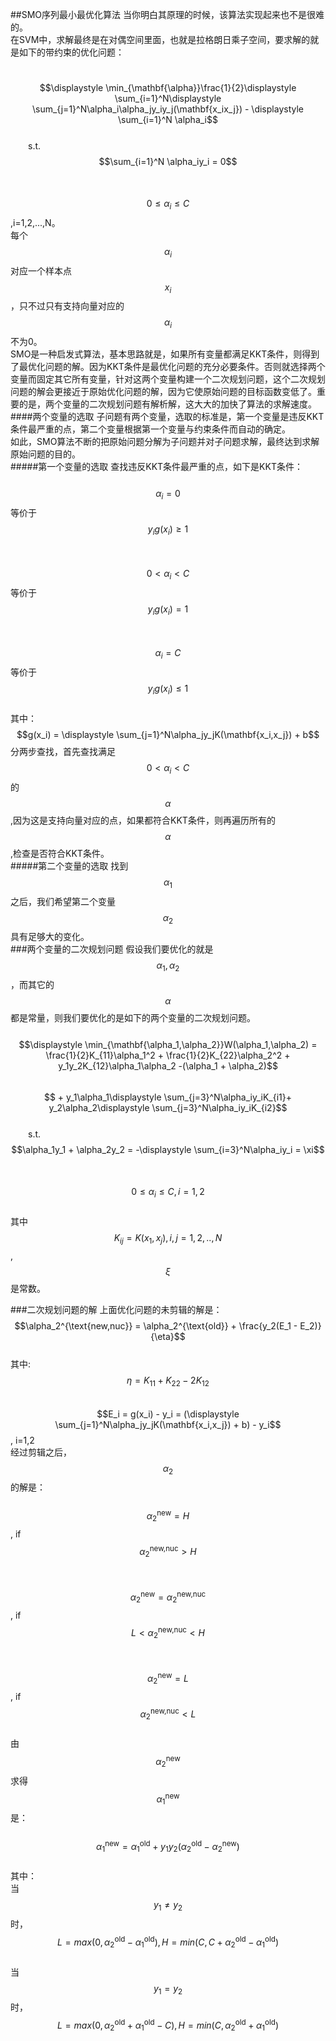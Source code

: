 ##SMO序列最小最优化算法
当你明白其原理的时候，该算法实现起来也不是很难的。  
在SVM中，求解最终是在对偶空间里面，也就是拉格朗日乘子空间，要求解的就是如下的带约束的优化问题：  
 
&emsp;&emsp;$$\displaystyle \min_{\mathbf{\alpha}}\frac{1}{2}\displaystyle \sum_{i=1}^N\displaystyle \sum_{j=1}^N\alpha_i\alpha_jy_iy_j(\mathbf{x_ix_j}) - \displaystyle \sum_{i=1}^N \alpha_i$$   
&emsp;&emsp;s.t.  $$\sum_{i=1}^N \alpha_iy_i = 0$$   
&emsp;&emsp;&emsp;&emsp;$$0 \le \alpha_i \le C$$ ,i=1,2,...,N。   
每个$$\alpha_i$$对应一个样本点$$x_i$$，只不过只有支持向量对应的$$\alpha_i$$不为0。  
SMO是一种启发式算法，基本思路就是，如果所有变量都满足KKT条件，则得到了最优化问题的解。因为KKT条件是最优化问题的充分必要条件。否则就选择两个变量而固定其它所有变量，针对这两个变量构建一个二次规划问题，这个二次规划问题的解会更接近于原始优化问题的解，因为它使原始问题的目标函数变低了。重要的是，两个变量的二次规划问题有解析解，这大大的加快了算法的求解速度。
####两个变量的选取
子问题有两个变量，选取的标准是，第一个变量是违反KKT条件最严重的点，第二个变量根据第一个变量与约束条件而自动的确定。  
如此，SMO算法不断的把原始问题分解为子问题并对子问题求解，最终达到求解原始问题的目的。  
#####第一个变量的选取
查找违反KKT条件最严重的点，如下是KKT条件：  
&emsp;&emsp;$$\alpha_i = 0$$等价于$$y_ig(x_i) \ge 1$$   
&emsp;&emsp;$$0 \lt \alpha_i \lt  C$$等价于$$y_ig(x_i) = 1$$  
&emsp;&emsp;$$\alpha_i =  C$$等价于$$y_ig(x_i) \le 1$$  
其中： $$g(x_i) = \displaystyle \sum_{j=1}^N\alpha_jy_jK(\mathbf{x_i,x_j}) + b$$ 
分两步查找，首先查找满足$$0 \lt \alpha_i \lt  C$$的$$\alpha$$,因为这是支持向量对应的点，如果都符合KKT条件，则再遍历所有的$$\alpha$$,检查是否符合KKT条件。  
#####第二个变量的选取
找到$$\alpha_1$$之后，我们希望第二个变量$$\alpha_2$$具有足够大的变化。  
###两个变量的二次规划问题
假设我们要优化的就是$$\alpha_1, \alpha_2$$，而其它的$$\alpha$$都是常量，则我们要优化的是如下的两个变量的二次规划问题。  
&emsp;&emsp;$$\displaystyle \min_{\mathbf{\alpha_1,\alpha_2}}W(\alpha_1,\alpha_2) = \frac{1}{2}K_{11}\alpha_1^2 + \frac{1}{2}K_{22}\alpha_2^2 + y_1y_2K_{12}\alpha_1\alpha_2 -(\alpha_1 + \alpha_2)$$
&emsp;&emsp;&emsp;&emsp;&emsp;&emsp;$$ + y_1\alpha_1\displaystyle \sum_{j=3}^N\alpha_iy_iK_{i1}+ y_2\alpha_2\displaystyle \sum_{j=3}^N\alpha_iy_iK_{i2}$$   
&emsp;&emsp;s.t.  $$\alpha_1y_1 + \alpha_2y_2 = -\displaystyle \sum_{i=3}^N\alpha_iy_i = \xi$$   
&emsp;&emsp;&emsp;&emsp;$$0 \le \alpha_i \le C, i = 1,2$$   
其中$$K_{ij} = K(x_1,x_j),i,j=1,2,..,N$$,  $$\xi$$是常数。   

###二次规划问题的解
上面优化问题的未剪辑的解是：  
$$\alpha_2^{\text{new,nuc}} = \alpha_2^{\text{old}} + \frac{y_2(E_1 - E_2)}{\eta}$$  
其中:$$\eta = K_{11} + K_{22} - 2K_{12}$$  
$$E_i = g(x_i) - y_i = (\displaystyle \sum_{j=1}^N\alpha_jy_jK(\mathbf{x_i,x_j}) + b) - y_i$$, i=1,2  
经过剪辑之后，$$\alpha_2$$的解是：  
&emsp;&emsp;$$\alpha_2^{\text{new}} = H$$, if $$\alpha_2^{\text{new,nuc}} > H$$   
&emsp;&emsp;$$\alpha_2^{\text{new}} = \alpha_2^{\text{new,nuc}}$$, if $$L < \alpha_2^{\text{new,nuc}} < H$$   
&emsp;&emsp;$$\alpha_2^{\text{new}} = L$$, if $$\alpha_2^{\text{new,nuc}} < L$$   
由$$\alpha_2^{\text{new}}$$求得$$\alpha_1^{\text{new}}$$是：  
&emsp;&emsp;$$\alpha_1^{\text{new}} = \alpha_1^{\text{old}} + y_1y_2(\alpha_2^{\text{old}} - \alpha_2^{\text{new}})$$   
其中：  
当$$y_1 \ne y_2$$时，$$L = max(0,\alpha_2^{\text{old}} -\alpha_1^{\text{old}}),H = min(C,C + \alpha_2^{\text{old}} -\alpha_1^{\text{old}})$$   
当$$y_1 = y_2$$时，$$L = max(0,\alpha_2^{\text{old}} +\alpha_1^{\text{old}}-C),H = min(C,\alpha_2^{\text{old}} +\alpha_1^{\text{old}})$$   






 


    
 

